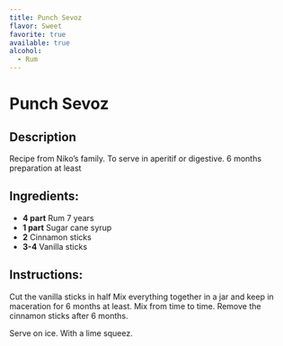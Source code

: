 ```yaml
---
title: Punch Sevoz
flavor: Sweet
favorite: true
available: true
alcohol:
  - Rum
---
```

# Punch Sevoz
## Description

Recipe from Niko’s family. To serve in aperitif or digestive. 
6 months preparation at least

## Ingredients:
- **4 part** Rum 7 years
- **1 part** Sugar cane syrup
- **2** Cinnamon sticks
- **3-4** Vanilla sticks

## Instructions:
Cut the vanilla sticks in half
Mix everything together in a jar and keep in maceration for 6 months at least. Mix from time to time. 
Remove the cinnamon sticks after 6 months. 

Serve on ice. With a lime squeez. 